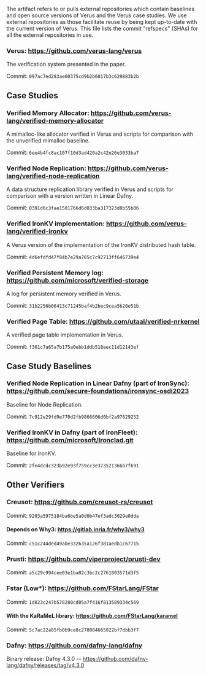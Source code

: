 The artifact refers to or pulls external repositories which contain baselines and 
open source versions of Verus and the Verus case studies. We use external repositories
as those facilitate reuse by being kept up-to-date with the current version of Verus.
This file lists the commit "refspecs" (SHAs) for all the external repositories in use.

### Verus: https://github.com/verus-lang/verus

The verification system presented in the paper.

Commit: `097ac7ed283ae60375cd9b2b6017b3c629883b2b`

## Case Studies

### Verified Memory Allocator: https://github.com/verus-lang/verified-memory-allocator

A mimalloc-like allocator verified in Verus and scripts for comparison with the unverified mimalloc baseline.

Commit: `6ee4b4fc8ac107f10d3ad420a2c42e26e3033ba7`

### Verified Node Replication: https://github.com/verus-lang/verified-node-replication

A data structure replication library verified in Verus and scripts for comparison with a version written in Linear Dafny.

Commit: `0391d6c3fae1501766d6d833ba317323d8b55b06`

### Verified IronKV implementation: https://github.com/verus-lang/verified-ironkv

A Verus version of the implementation of the IronKV distributed hash table.

Commit: `4d6efdfd47f84b7e29a765c7c92713ff646739e4`

### Verified Persistent Memory log: https://github.com/microsoft/verified-storage 

A log for persistent memory verified in Verus.

Commit: `31b2256b06413c71245baf4b2bec9cea5b20e51b`

### Verified Page Table: https://github.com/utaal/verified-nrkernel

A verified page table implementation in Verus.

Commit: `f361c7a65a7b175a0ebb1ddb518eec11d12143ef`

## Case Study Baselines

### Verified Node Replication in Linear Dafny (part of IronSync): https://github.com/secure-foundations/ironsync-osdi2023

Baseline for Node Replication.

Commit: `7c912e29fd9e770d2fb9866606d0bf2a97629252`

### Verified IronKV in Dafny (part of IronFleet): https://github.com/microsoft/Ironclad.git 

Baseline for IronKV.

Commit: `2fe4dcdc323b92e93f759cc3e373521366b7f691`

## Other Verifiers

### Creusot: https://github.com/creusot-rs/creusot

Commit: `9203a5975184ba6be5a0d0b47ef3adc3029e0dda`

#### Depends on Why3: https://gitlab.inria.fr/why3/why3

Commit: `c51c244ded49abe332635a126f381aedb1c67715`

### Prusti: https://github.com/viperproject/prusti-dev

Commit: `a5c29c994cee03e1ba02c3bc2c2761803571d3f5`

### Fstar (Low*): https://github.com/FStarLang/FStar

Commit: `1d823c247b578280cd05a7f416f813589334c569`

#### With the KaRaMeL library: https://github.com/FStarLang/karamel

Commit: `5c7ac22a85fb0b9ce8c278084665022bf7dbb3f7`

### Dafny: https://github.com/dafny-lang/dafny

Binary release: Dafny 4.3.0 -- https://github.com/dafny-lang/dafny/releases/tag/v4.3.0
